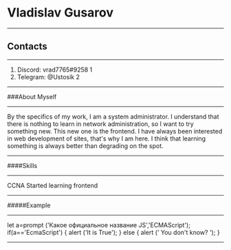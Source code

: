 # Vladislav Gusarov
***
## Contacts
***
1. Discord: vrad7765#9258 1
2. Telegram: @Ustosik 2
***
###About Myself
***
By the specifics of my work, I am a system administrator. I understand that there is nothing to learn in network administration, so I want to try something new. This new one is the frontend. I have always been interested in web development of sites, that's why I am here. I think that learning something is always better than degrading on the spot.
***
####Skills
***
CCNA
Started learning frontend
***
#####Example
*** 
let a=prompt ('Какое официальное название JS','ECMAScript');
if(a=='EcmaScript')
{ 
alert ('It is True'); 
}
else
{ 
alert (' You don't know? ');
}
***

